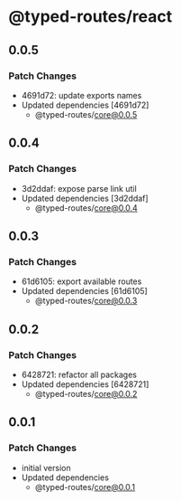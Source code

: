 # @typed-routes/react

## 0.0.5

### Patch Changes

- 4691d72: update exports names
- Updated dependencies [4691d72]
  - @typed-routes/core@0.0.5

## 0.0.4

### Patch Changes

- 3d2ddaf: expose parse link util
- Updated dependencies [3d2ddaf]
  - @typed-routes/core@0.0.4

## 0.0.3

### Patch Changes

- 61d6105: export available routes
- Updated dependencies [61d6105]
  - @typed-routes/core@0.0.3

## 0.0.2

### Patch Changes

- 6428721: refactor all packages
- Updated dependencies [6428721]
  - @typed-routes/core@0.0.2

## 0.0.1

### Patch Changes

- initial version
- Updated dependencies
  - @typed-routes/core@0.0.1
